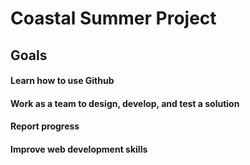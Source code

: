# Coastal Summer Project

## Goals
#### Learn how to use Github
#### Work as a team to design, develop, and test a solution
#### Report progress
#### Improve web development skills

